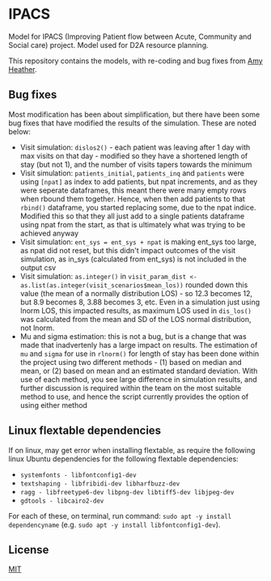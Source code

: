 # IPACS
Model for IPACS (Improving Patient flow between Acute, Community and Social care) project. Model used for D2A resource planning.  
  
This repository contains the models, with re-coding and bug fixes from [Amy Heather](https://github.com/amyheather).  
  

## Bug fixes  
Most modification has been about simplification, but there have been some bug fixes that have modified the results of the simulation. These are noted below:  
* Visit simulation: `dislos2()` - each patient was leaving after 1 day with max visits on that day - modified so they have a shortened length of stay (but not 1), and the number of visits tapers towards the minimum  
* Visit simulation: `patients_initial`, `patients_inq` and `patients` were using `[npat]` as index to add patients, but npat increments, and as they were seperate dataframes, this meant there were many empty rows when rbound them together. Hence, when then add patients to that `rbind()` dataframe, you started replacing some, due to the npat indice. Modified this so that they all just add to a single patients dataframe using npat from the start, as that is ultimately what was trying to be achieved anyway  
* Visit simulation: `ent_sys = ent_sys + npat` is making ent_sys too large, as npat did not reset, but this didn't impact outcomes of the visit simulation, as in_sys (calculated from ent_sys) is not included in the output csv  
* Visit simulation: `as.integer()` in `visit_param_dist <- as.list(as.integer(visit_scenarios$mean_los))` rounded down this value (the mean of a normally distribution LOS) - so 12.3 becomes 12, but 8.9 becomes 8, 3.88 becomes 3, etc. Even in a simulation just using lnorm LOS, this impacted results, as maximum LOS used in `dis_los()` was calculated from the mean and SD of the LOS normal distribution, not lnorm.  
* Mu and sigma estimation: this is not a bug, but is a change that was made that inadvertenly has a large impact on results. The estimation of `mu` and `sigma` for use in `rlnorm()` for length of stay has been done within the project using two different methods - (1) based on median and mean, or (2) based on mean and an estimated standard deviation. With use of each method, you see large difference in simulation results, and further discussion is required within the team on the most suitable method to use, and hence the script currently provides the option of using either method  

## Linux flextable dependencies  
If on linux, may get error when installing flextable, as require the following linux Ubuntu dependencies for the following flextable dependencies:  
* `systemfonts - libfontconfig1-dev`  
* `textshaping - libfribidi-dev libharfbuzz-dev`  
* `ragg - libfreetype6-dev libpng-dev libtiff5-dev libjpeg-dev`  
* `gdtools - libcairo2-dev`  
  
For each of these, on terminal, run command: `sudo apt -y install dependencyname` (e.g. `sudo apt -y install libfontconfig1-dev`).  

## License  
[MIT](https://choosealicense.com/licenses/mit/)